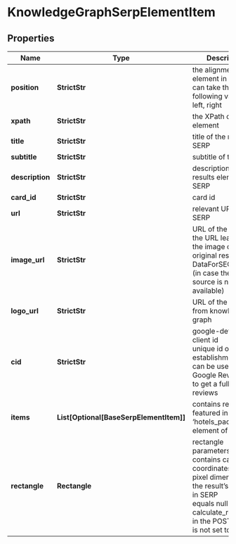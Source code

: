# KnowledgeGraphSerpElementItem


## Properties

| Name | Type | Description | Notes |
|------------ | ------------- | ------------- | -------------|
**position** | **StrictStr** | the alignment of the element in SERP<br>can take the following values:<br>left, right |[optional]|
**xpath** | **StrictStr** | the XPath of the element |[optional]|
**title** | **StrictStr** | title of the result in SERP |[optional]|
**subtitle** | **StrictStr** | subtitle of the item |[optional]|
**description** | **StrictStr** | description of the results element in SERP |[optional]|
**card_id** | **StrictStr** | card id |[optional]|
**url** | **StrictStr** | relevant URL in SERP |[optional]|
**image_url** | **StrictStr** | URL of the image<br>the URL leading to the image on the original resource or DataForSEO storage (in case the original source is not available) |[optional]|
**logo_url** | **StrictStr** | URL of the logo from knowledge graph |[optional]|
**cid** | **StrictStr** | google-defined client id<br>unique id of a local establishment;<br>can be used with Google Reviews API to get a full list of reviews |[optional]|
**items** | **List[Optional[BaseSerpElementItem]]** | contains results featured in the ‘hotels_pack’ element of SERP |[optional]|
**rectangle** | **Rectangle** | rectangle parameters<br>contains cartesian coordinates and pixel dimensions of the result’s snippet in SERP<br>equals null if calculate_rectangles in the POST request is not set to true |[optional]|
